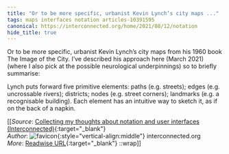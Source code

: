 ```yaml
---
title: "Or to be more specific, urbanist Kevin Lynch’s city maps ..."
tags: maps interfaces notation articles-10391595
canonical: https://interconnected.org/home/2021/08/12/notation
hide_title: true
---
```


Or to be more specific, urbanist Kevin Lynch’s city maps from his 1960 book The Image of the City. I’ve described his approach here (March 2021) (where I also pick at the possible neurological underpinnings) so to briefly summarise:

Lynch puts forward five primitive elements: paths (e.g. streets); edges (e.g. uncrossable rivers); districts; nodes (e.g. street corners); landmarks (e.g. a recognisable building). Each element has an intuitive way to sketch it, as if on the back of a napkin.


[[_Source_: [Collecting my thoughts about notation and user interfaces (Interconnected)](https://interconnected.org/home/2021/08/12/notation){:target="_blank"}<br>
_Author_: ![favicon](https://s2.googleusercontent.com/s2/favicons?domain=interconnected.org){:style="vertical-align:middle"} interconnected.org<br>
_More_: [Readwise URL](https://readwise.io/open/212473488){:target="_blank"}
::wrap]]